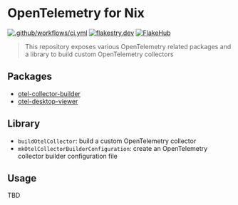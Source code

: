 # OpenTelemetry for Nix

[![.github/workflows/ci.yml](https://github.com/FriendsOfOpenTelemetry/opentelemetry-nix/actions/workflows/ci.yml/badge.svg)](https://github.com/FriendsOfOpenTelemetry/opentelemetry-nix/actions/workflows/ci.yml)
[![flakestry.dev](https://flakestry.dev/api/badge/flake/github/FriendsOfOpenTelemetry/opentelemetry-nix)](https://flakestry.dev/flake/github/FriendsOfOpenTelemetry/opentelemetry-nix)
[![FlakeHub](https://img.shields.io/endpoint?url=https://flakehub.com/f/FriendsOfOpenTelemetry/opentelemetry-nix/badge)](https://flakehub.com/flake/FriendsOfOpenTelemetry/opentelemetry-nix)

> This repository exposes various OpenTelemetry related packages and a library to build custom OpenTelemetry collectors

## Packages

- [otel-collector-builder](https://github.com/open-telemetry/opentelemetry-collector/tree/main/cmd/builder)
- [otel-desktop-viewer](https://github.com/open-telemetry/opentelemetry-collector/tree/main/cmd/builder)

## Library

- `buildOtelCollector`: build a custom OpenTelemetry collector
- `mkOtelCollectorBuilderConfiguration`: create an OpenTelemetry collector builder configuration file

## Usage

TBD
